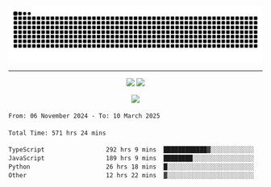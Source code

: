 <div align="center">
  <picture>
      <source
    media="(prefers-color-scheme: dark)"
      srcset="https://raw.githubusercontent.com/platane/snk/output/github-contribution-grid-snake-dark.svg"
      />
    <source
      media="(prefers-color-scheme: light)"
      srcset="https://raw.githubusercontent.com/xct007/xct007/output/github-contribution-grid-snake.svg"
      />
    <img
      alt="Snake"
      src="https://raw.githubusercontent.com/xct007/xct007/output/github-contribution-grid-snake.svg"
      />
  </picture>

</div>

___
<p align="center">
  <img src="https://readme-stats-blush-eta.vercel.app/api/top-langs/?username=xct007&layout=compact" />
  <img src="https://readme-stats-blush-eta.vercel.app/api?username=xct007&show_icons=true&theme=transparent&hide_title=true&include_all_commits=true" />
</p>

<p align="center">
  <img src="https://github-profile-trophy.vercel.app/?username=xct007&no-bg=true&rank=S,SS,SSS,A,AA,AAA,UNKNOWN,SECRET&row=3&title=-Followers,-Stars&margin-w=15&margin-h=15&column=2" />
</p>
<!--START_SECTION:waka-->

```txt
From: 06 November 2024 - To: 10 March 2025

Total Time: 571 hrs 24 mins

TypeScript                 292 hrs 9 mins  ████████████▓░░░░░░░░░░░░   50.05 %
JavaScript                 189 hrs 9 mins  ████████░░░░░░░░░░░░░░░░░   32.40 %
Python                     26 hrs 18 mins  █░░░░░░░░░░░░░░░░░░░░░░░░   04.51 %
Other                      12 hrs 22 mins  ▓░░░░░░░░░░░░░░░░░░░░░░░░   02.12 %
```

<!--END_SECTION:waka-->
